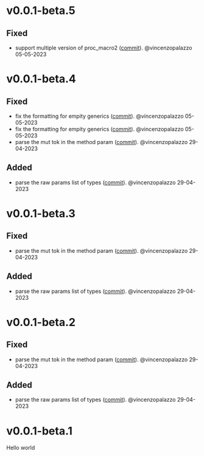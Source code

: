 # v0.0.1-beta.5

## Fixed
- support multiple version of proc_macro2 ([commit](https://github.com/vincenzopalazzo/kproc-macros/commit/6d242bc4e3bb67a076f81ef7ef7dd01bfb6d7569)). @vincenzopalazzo 05-05-2023

# v0.0.1-beta.4

## Fixed
- fix the formatting for empity generics ([commit](https://github.com/vincenzopalazzo/kproc-macros/commit/ba399a0eaf067a0217c9e8899b84b64859ed2701)). @vincenzopalazzo 05-05-2023
- fix the formatting for empity generics ([commit](https://github.com/vincenzopalazzo/kproc-macros/commit/89c09e23e386ed0fa85f35e2a80c78bf8a28efa1)). @vincenzopalazzo 05-05-2023
- parse the mut tok in the method param ([commit](https://github.com/vincenzopalazzo/kproc-macros/commit/5ced6c27b38052832ad8ce469c37930507ce65ad)). @vincenzopalazzo 29-04-2023

## Added
- parse the raw params list of types ([commit](https://github.com/vincenzopalazzo/kproc-macros/commit/8412af64d4a0dae780e29ca41f28064e7a0f33a1)). @vincenzopalazzo 29-04-2023


# v0.0.1-beta.3

## Fixed
- parse the mut tok in the method param ([commit](https://github.com/vincenzopalazzo/kproc-macros/commit/5ced6c27b38052832ad8ce469c37930507ce65ad)). @vincenzopalazzo 29-04-2023

## Added
- parse the raw params list of types ([commit](https://github.com/vincenzopalazzo/kproc-macros/commit/8412af64d4a0dae780e29ca41f28064e7a0f33a1)). @vincenzopalazzo 29-04-2023


# v0.0.1-beta.2

## Fixed
- parse the mut tok in the method param ([commit](https://github.com/vincenzopalazzo/kproc-macros/commit/5ced6c27b38052832ad8ce469c37930507ce65ad)). @vincenzopalazzo 29-04-2023

## Added
- parse the raw params list of types ([commit](https://github.com/vincenzopalazzo/kproc-macros/commit/8412af64d4a0dae780e29ca41f28064e7a0f33a1)). @vincenzopalazzo 29-04-2023


# v0.0.1-beta.1

Hello world
